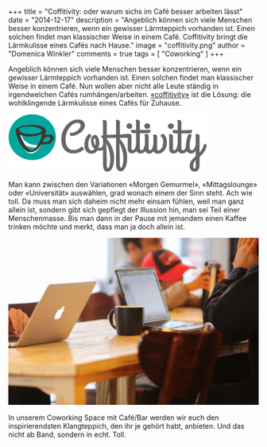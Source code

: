 +++
title = "Coffitivity: oder warum sichs im Café besser arbeiten lässt"
date = "2014-12-17"
description = "Angeblich können sich viele Menschen besser konzentrieren, wenn ein gewisser Lärmteppich vorhanden ist. Einen solchen findet man klassischer Weise in einem Café. Coffitivity bringt die Lärmkulisse eines Cafés nach Hause."
image = "coffitivity.png"
author = "Domenica Winkler"
comments = true
tags = [ "Coworking" ]
+++

Angeblich können sich viele Menschen besser konzentrieren, wenn ein gewisser Lärmteppich vorhanden ist. Einen solchen findet man klassischer Weise in einem Café. Nun wollen aber nicht alle Leute ständig in irgendwelchen Cafés rumhängen/arbeiten. [«coffitivity»](https://www.coffitivity.com) ist die Lösung: die wohlklingende Lärmkulisse eines Cafés für Zuhause. 

<a href="https://www.coffitivity.com">
  <img src="coffitivity.png" alt="coffitivity" style="width: 400px;">
</a>

Man kann zwischen den Variationen «Morgen Gemurmel», «Mittagslounge» oder «Universität» auswählen, grad wonach einem der Sinn steht. Ach wie toll. Da muss man sich daheim nicht mehr einsam fühlen, weil man ganz allein ist, sondern gibt sich gepflegt der Illussion hin, man sei Teil einer Menschenmasse. Bis man dann in der Pause mit jemandem einen Kaffee trinken möchte und merkt, dass man ja doch allein ist.

![coffee work computer](coffee-work-computer.jpg)

In unserem Coworking Space mit Café/Bar werden wir euch den inspirierendsten Klangteppich, den ihr je gehört habt, anbieten. Und das nicht ab Band, sondern in echt. Toll.
